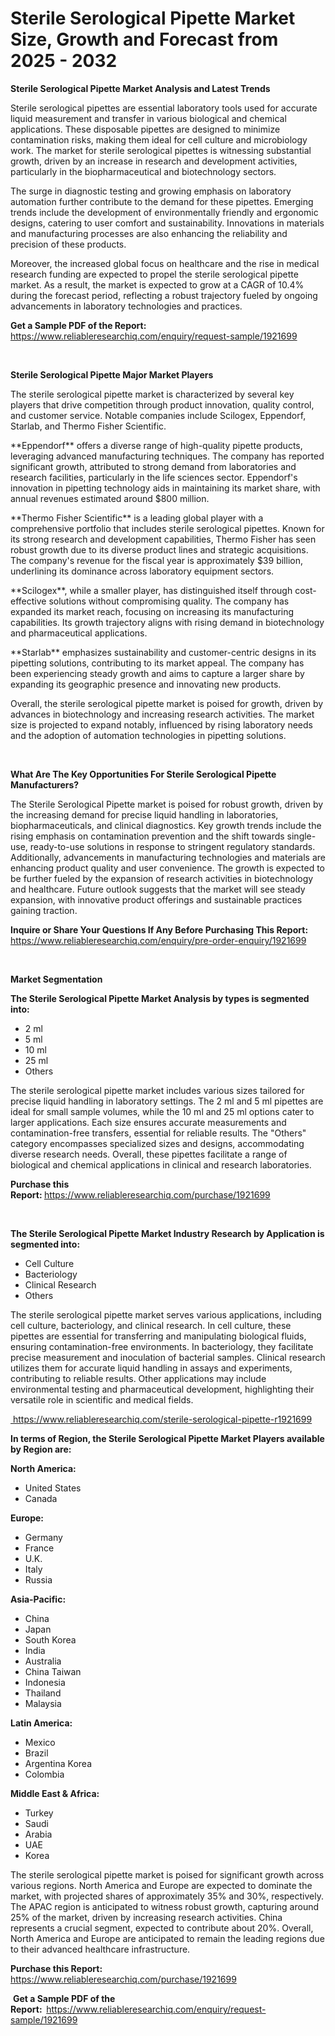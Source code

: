 <p><h1>Sterile Serological Pipette Market Size, Growth and Forecast from 2025 - 2032</h1></p><p><strong>Sterile Serological Pipette Market Analysis and Latest Trends</strong></p>
<p><p>Sterile serological pipettes are essential laboratory tools used for accurate liquid measurement and transfer in various biological and chemical applications. These disposable pipettes are designed to minimize contamination risks, making them ideal for cell culture and microbiology work. The market for sterile serological pipettes is witnessing substantial growth, driven by an increase in research and development activities, particularly in the biopharmaceutical and biotechnology sectors. </p><p>The surge in diagnostic testing and growing emphasis on laboratory automation further contribute to the demand for these pipettes. Emerging trends include the development of environmentally friendly and ergonomic designs, catering to user comfort and sustainability. Innovations in materials and manufacturing processes are also enhancing the reliability and precision of these products.</p><p>Moreover, the increased global focus on healthcare and the rise in medical research funding are expected to propel the sterile serological pipette market. As a result, the market is expected to grow at a CAGR of 10.4% during the forecast period, reflecting a robust trajectory fueled by ongoing advancements in laboratory technologies and practices.</p></p>
<p><strong>Get a Sample PDF of the Report:&nbsp;</strong> <a href="https://www.reliableresearchiq.com/enquiry/request-sample/1921699?utm_campaign=1159&utm_medium=2&utm_source=Github&utm_content=ia&utm_term=16042025&utm_id=sterile-serological-pipette">https://www.reliableresearchiq.com/enquiry/request-sample/1921699</a></p>
<p>&nbsp;</p>
<p><strong>Sterile Serological Pipette Major Market Players</strong></p>
<p><p>The sterile serological pipette market is characterized by several key players that drive competition through product innovation, quality control, and customer service. Notable companies include Scilogex, Eppendorf, Starlab, and Thermo Fisher Scientific.</p><p>**Eppendorf** offers a diverse range of high-quality pipette products, leveraging advanced manufacturing techniques. The company has reported significant growth, attributed to strong demand from laboratories and research facilities, particularly in the life sciences sector. Eppendorf's innovation in pipetting technology aids in maintaining its market share, with annual revenues estimated around $800 million.</p><p>**Thermo Fisher Scientific** is a leading global player with a comprehensive portfolio that includes sterile serological pipettes. Known for its strong research and development capabilities, Thermo Fisher has seen robust growth due to its diverse product lines and strategic acquisitions. The company's revenue for the fiscal year is approximately $39 billion, underlining its dominance across laboratory equipment sectors.</p><p>**Scilogex**, while a smaller player, has distinguished itself through cost-effective solutions without compromising quality. The company has expanded its market reach, focusing on increasing its manufacturing capabilities. Its growth trajectory aligns with rising demand in biotechnology and pharmaceutical applications.</p><p>**Starlab** emphasizes sustainability and customer-centric designs in its pipetting solutions, contributing to its market appeal. The company has been experiencing steady growth and aims to capture a larger share by expanding its geographic presence and innovating new products.</p><p>Overall, the sterile serological pipette market is poised for growth, driven by advances in biotechnology and increasing research activities. The market size is projected to expand notably, influenced by rising laboratory needs and the adoption of automation technologies in pipetting solutions.</p></p>
<p>&nbsp;</p>
<p><strong>What Are The Key Opportunities For Sterile Serological Pipette Manufacturers?</strong></p>
<p><p>The Sterile Serological Pipette market is poised for robust growth, driven by the increasing demand for precise liquid handling in laboratories, biopharmaceuticals, and clinical diagnostics. Key growth trends include the rising emphasis on contamination prevention and the shift towards single-use, ready-to-use solutions in response to stringent regulatory standards. Additionally, advancements in manufacturing technologies and materials are enhancing product quality and user convenience. The growth is expected to be further fueled by the expansion of research activities in biotechnology and healthcare. Future outlook suggests that the market will see steady expansion, with innovative product offerings and sustainable practices gaining traction.</p></p>
<p><strong>Inquire or Share Your Questions If Any Before Purchasing This Report:</strong> <a href="https://www.reliableresearchiq.com/enquiry/pre-order-enquiry/1921699?utm_campaign=1159&utm_medium=2&utm_source=Github&utm_content=ia&utm_term=16042025&utm_id=sterile-serological-pipette">https://www.reliableresearchiq.com/enquiry/pre-order-enquiry/1921699</a></p>
<p>&nbsp;</p>
<p><strong>Market Segmentation</strong></p>
<p><strong>The Sterile Serological Pipette Market Analysis by types is segmented into:</strong></p>
<p><ul><li>2 ml</li><li>5 ml</li><li>10 ml</li><li>25 ml</li><li>Others</li></ul></p>
<p><p>The sterile serological pipette market includes various sizes tailored for precise liquid handling in laboratory settings. The 2 ml and 5 ml pipettes are ideal for small sample volumes, while the 10 ml and 25 ml options cater to larger applications. Each size ensures accurate measurements and contamination-free transfers, essential for reliable results. The "Others" category encompasses specialized sizes and designs, accommodating diverse research needs. Overall, these pipettes facilitate a range of biological and chemical applications in clinical and research laboratories.</p></p>
<p><strong>Purchase this Report:&nbsp;</strong><a href="https://www.reliableresearchiq.com/purchase/1921699?utm_campaign=1159&utm_medium=2&utm_source=Github&utm_content=ia&utm_term=16042025&utm_id=sterile-serological-pipette">https://www.reliableresearchiq.com/purchase/1921699</a></p>
<p>&nbsp;</p>
<p><strong>The Sterile Serological Pipette Market Industry Research by Application is segmented into:</strong></p>
<p><ul><li>Cell Culture</li><li>Bacteriology</li><li>Clinical Research</li><li>Others</li></ul></p>
<p><p>The sterile serological pipette market serves various applications, including cell culture, bacteriology, and clinical research. In cell culture, these pipettes are essential for transferring and manipulating biological fluids, ensuring contamination-free environments. In bacteriology, they facilitate precise measurement and inoculation of bacterial samples. Clinical research utilizes them for accurate liquid handling in assays and experiments, contributing to reliable results. Other applications may include environmental testing and pharmaceutical development, highlighting their versatile role in scientific and medical fields.</p></p>
<p><a href="https://www.reliableresearchiq.com/sterile-serological-pipette-r1921699?utm_campaign=1159&utm_medium=2&utm_source=Github&utm_content=ia&utm_term=16042025&utm_id=sterile-serological-pipette">&nbsp;https://www.reliableresearchiq.com/sterile-serological-pipette-r1921699</a></p>
<p><strong>In terms of Region, the Sterile Serological Pipette Market Players available by Region are:</strong></p>
<p>
    <p> <strong> North America: </strong>
        <ul>
            <li>United States</li>
            <li>Canada</li>
        </ul>
        </p> 
    <p> <strong> Europe: </strong>
        <ul>
            <li>Germany</li>
            <li>France</li>
            <li>U.K.</li>
            <li>Italy</li>
            <li>Russia</li>
        </ul>
        </p> 
    <p> <strong> Asia-Pacific: </strong>
        <ul>
            <li>China</li>
            <li>Japan</li>
            <li>South Korea</li>
            <li>India</li>
            <li>Australia</li>
            <li>China Taiwan</li>
            <li>Indonesia</li>
            <li>Thailand</li>
            <li>Malaysia</li>
        </ul>
        </p> 
    <p> <strong> Latin America: </strong>
        <ul>
            <li>Mexico</li>
            <li>Brazil</li>
            <li>Argentina Korea</li>
            <li>Colombia</li>
        </ul>
        </p> 
    <p> <strong> Middle East & Africa: </strong>
        <ul>
            <li>Turkey</li>
            <li>Saudi</li>
            <li>Arabia</li>
            <li>UAE</li>
            <li>Korea</li>
        </ul>
    </p>
    </p>
<p><p>The sterile serological pipette market is poised for significant growth across various regions. North America and Europe are expected to dominate the market, with projected shares of approximately 35% and 30%, respectively. The APAC region is anticipated to witness robust growth, capturing around 25% of the market, driven by increasing research activities. China represents a crucial segment, expected to contribute about 20%. Overall, North America and Europe are anticipated to remain the leading regions due to their advanced healthcare infrastructure.</p></p>
<p><strong>Purchase this Report: </strong><a href="https://www.reliableresearchiq.com/purchase/1921699?utm_campaign=1159&utm_medium=2&utm_source=Github&utm_content=ia&utm_term=16042025&utm_id=sterile-serological-pipette">https://www.reliableresearchiq.com/purchase/1921699</a></p>
<p>&nbsp;<strong>Get a Sample PDF of the Report:&nbsp;&nbsp;</strong><a href="https://www.reliableresearchiq.com/enquiry/request-sample/1921699?utm_campaign=1159&utm_medium=2&utm_source=Github&utm_content=ia&utm_term=16042025&utm_id=sterile-serological-pipette">https://www.reliableresearchiq.com/enquiry/request-sample/1921699</a></p>
<p><strong></strong></p>
<p><p></p><p></p><p></p></p>
